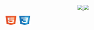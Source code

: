 <div align="center">
  <a href="https://github.com/vsoliver">
  <img height="140em" src="https://github-readme-stats.vercel.app/api?username=vsoliver&show_icons=true&theme=dark&include_all_commits=true&count_private=true"/>
  <img height="140em" src="https://github-readme-stats.vercel.app/api/top-langs/?username=vsoliver&layout=compact&langs_count=7&theme=dark"/>
</div>
  
  
  <div style="display: inline_block"><br>
  <img align="center" alt="vick-HTML" height="30" width="40" src="https://raw.githubusercontent.com/devicons/devicon/master/icons/html5/html5-original.svg">
  <img align="center" alt="vick-CSS" height="30" width="40" src="https://raw.githubusercontent.com/devicons/devicon/master/icons/css3/css3-original.svg">
</div>
